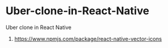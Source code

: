 # Uber-clone-in-React-Native
Uber clone in React Native


1)  https://www.npmjs.com/package/react-native-vector-icons
